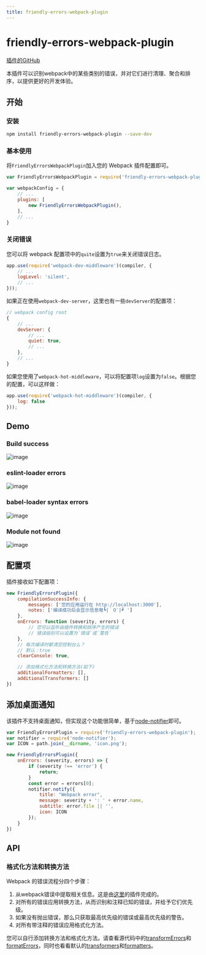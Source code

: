 ```yaml
---
title: friendly-errors-webpack-plugin
---
```


# friendly-errors-webpack-plugin <Badge text='v 1.7.0' />

[插件的GitHub](https://github.com/geowarin/friendly-errors-webpack-plugin)

本插件可以识别webpack中的某些类别的错误，并对它们进行清理、聚合和排序，以提供更好的开发体验。

## 开始

### 安装

```bash
npm install friendly-errors-webpack-plugin --save-dev
```

### 基本使用

将`FriendlyErrorsWebpackPlugin`加入您的 Webpack 插件配置即可。

```js
var FriendlyErrorsWebpackPlugin = require('friendly-errors-webpack-plugin');

var webpackConfig = {
    // ...
    plugins: [
        new FriendlyErrorsWebpackPlugin(),
    ],
    // ...
}
```

### 关闭错误

您可以将 webpack 配置项中的`quite`设置为`true`来关闭错误日志。

```js
app.use(require('webpack-dev-middleware')(compiler, {
    // ...
    logLevel: 'silent',
    // ...
}));
```

如果正在使用`webpack-dev-server`，这里也有一些`devServer`的配置项：

```js
// webpack config root
{
    // ...
    devServer: {
        // ...
        quiet: true,
        // ...
    },
    // ...
}
```

如果您使用了`webpack-hot-middleware`，可以将配置项`log`设置为`false`。根据您的配置，可以这样做：

```js
app.use(require('webpack-hot-middleware')(compiler, {
    log: false
}));
```

## Demo

### Build success

![image](/webpack-plugins-docs-cn/images/build_success.gif)

### eslint-loader errors

![image](/webpack-plugins-docs-cn/images/eslint_loader_errors.gif)

### babel-loader syntax errors

![image](/webpack-plugins-docs-cn/images/babel_loader_syntax_errors.gif)

### Module not found

![image](/webpack-plugins-docs-cn/images/module_not_found.gif)

## 配置项

插件接收如下配置项：

```js
new FriendlyErrorsPlugin({
    compilationSuccessInfo: {
        messages: ['您的应用运行在 http://localhost:3000'],
        notes: ['编译成功后会显示信息嗷┗|｀O′|┛ ']
    },
    onErrors: function (severity, errors) {
        // 您可以监听由插件转换和排序产生的错误
        // 错误级别可以设置为`错误`或`警告`
    },
    // 每次编译时都清空控制台么？
    // 默认：true
    clearConsole: true,

    // 添加格式化方法和转换方法(如下)
    additionalFormatters: [],
    additionalTransformers: []
})
```

## 添加桌面通知

该插件不支持桌面通知，但实现这个功能很简单，基于[node-notifier](https://www.npmjs.com/package/node-notifier)即可。

```js
var FriendlyErrorsPlugin = require('friendly-errors-webpack-plugin');
var notifier = require('node-notifier');
var ICON = path.join(__dirname, 'icon.png');

new FriendlyErrorsPlugin({
    onErrors: (severity, errors) => {
        if (severity !== 'error') {
            return;
        }
        const error = errors[0];
        notifier.notify({
            title: "Webpack error",
            message: severity + ': ' + error.name,
            subtitle: error.file || '',
            icon: ICON
        });
    }
})
```

## API

### 格式化方法和转换方法

Webpack 的错误流程分四个步骤：

1. 从webpack错误中提取相关信息。这是由[这里](https://github.com/geowarin/friendly-errors-webpack-plugin/blob/master/src/core/extractWebpackError.js)的插件完成的。
2. 对所有的错误应用转换方法，从而识别和注释已知的错误，并给予它们优先级。
3. 如果没有抛出错误，那么只获取最高优先级的错误或最高优先级的警告。
4. 对所有带注释的错误应用格式化方法。

[transformErrors]:https://github.com/geowarin/friendly-errors-webpack-plugin/blob/master/src/core/transformErrors.js
[formatErrors]:https://github.com/geowarin/friendly-errors-webpack-plugin/blob/master/src/core/formatErrors.js
[transformers]:https://github.com/geowarin/friendly-errors-webpack-plugin/tree/master/src/transformers
[formatters]:https://github.com/geowarin/friendly-errors-webpack-plugin/tree/master/src/formatters

您可以自行添加转换方法和格式化方法。请查看源代码中的[transformErrors][transformErrors]和[formatErrors][formatErrors]，同时也看看默认的[transformers][transformers]和[formatters][formatters]。